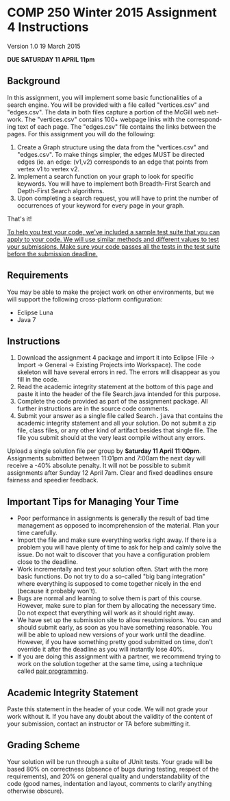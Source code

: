 <html>
<head>
</head>
<body>
<h1>COMP 250 Winter 2015 Assignment 4 Instructions</h1>
<p>Version 1.0 19 March 2015</p>
<p><strong>DUE SATURDAY 11 APRIL 11pm</strong></p>
<h2>Background</h2>
<p><span lang="EN-US">In this assignment, you will implement some basic functionalities of a search engine. You will be provided with a file called "vertices.csv" and "edges.csv". The data in both files capture a portion of the McGill web network. The "vertices.csv" contains 100+ webpage links with the corresponding text of each page. The "edges.csv" file contains the links between the pages. For this assignment you will do the following:</span></p>
<ol>
<li>Create a Graph structure using the data from the "vertices.csv" and "edges.csv". To make things simpler, the edges MUST be directed edges (ie. an edge: (v1,v2) corresponds to an edge that points from vertex v1 to vertex v2.</li>
<li>Implement a search function on your graph to look for specific keywords. You will have to implement both Breadth-First Search and Depth-First Search algorithms.</li>
<li>Upon completing a search request, you will have to print the number of occurrences of your keyword for every page in your graph.</li>
</ol>
<p>That's it!</p>
<p><span style="text-decoration: underline;">To help you test your code, we've included a sample test suite that you can apply to your code. We will use similar methods and different values to test your submissions. Make sure your code passes all the tests in the test suite before the submission deadline.</span></p>
<p></p>
<h2>Requirements</h2>
<p>You may be able to make the project work on other environments, but we will support the following cross-platform configuration:</p>
<ul>
<li>Eclipse Luna</li>
<li>Java 7</li>
</ul>
<h2>Instructions</h2>
<ol>
<li>Download the assignment 4 package and import it into Eclipse (File -&gt; Import -&gt; General -&gt; Existing Projects into Workspace). The code skeleton will have several errors in red. The errors will disappear as you fill in the code.&nbsp;</li>
<li>Read the academic integrity statement at the bottom of this page and paste it into the header of the file Search.java intended for this purpose.</li>
<li>Complete the code provided as part of the assignment package. All further instructions are in the source code comments.</li>
<li>Submit your answer as a single file called Search<tt>.java</tt>&nbsp;that contains the academic integrity statement and all your solution. Do not submit a zip file, class files, or any other kind of artifact besides that single file. The file you submit should at the very least compile without any errors.</li>
</ol>
<p>Upload a single solution file per group by&nbsp;<strong>Saturday 11 April 11:00pm</strong>. Assignments submitted between 11:01pm and 7:00am the next day will receive a -40% absolute penalty. It will not be possible to submit assignments after Sunday 12 April 7am. Clear and fixed deadlines ensure fairness and speedier feedback.</p>
<h2>Important Tips for Managing Your Time</h2>
<ul>
<li>Poor performance in assignments is generally the result of bad time management as opposed to incomprehension of the material. Plan your time carefully.</li>
<li>Import the file and make sure everything works right away. If there is a problem you will have plenty of time to ask for help and calmly solve the issue. Do not wait to discover that you have a configuration problem close to the deadline.</li>
<li>Work incrementally and test your solution often. Start with the more basic functions. Do not try to do a so-called "big bang integration" where everything is supposed to come together nicely in the end (because it probably won't).</li>
<li>Bugs are normal and learning to solve them is part of this course. However, make sure to plan for them by allocating the necessary time. Do not expect that everything will work as it should right away.</li>
<li>We have set up the submission site to allow resubmissions. You can and should submit early, as soon as you have something reasonable. You will be able to upload new versions of your work until the deadline. However, if you have something pretty good submitted on time, don't override it after the deadline as you will instantly lose 40%.</li>
<li>If you are doing this assignment with a partner, we recommend trying to work on the solution together at the same time, using a technique called&nbsp;<a href="https://en.wikipedia.org/wiki/Pair_programming">pair programming</a>.</li>
</ul>
<h2>Academic Integrity Statement</h2>
<p>Paste this statement in the header of your code. We will not grade your work without it. If you have any doubt about the validity of the content of your submission, contact an instructor or TA before submitting it.</p>

<h2>Grading Scheme</h2>
<p>Your solution will be run through a suite of JUnit tests. Your grade will be based 80% on correctness (absence of bugs during testing, respect of the requirements), and 20% on general quality and understandability of the code (good names, indentation and layout, comments to clarify anything otherwise obscure).</p>
</body>
</html>
